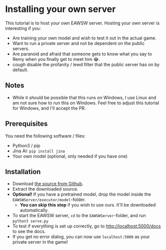 # Installing your own server

This tutorial is to host your own EAWSW server. Hosting your own server is interesting if you:

 - Are training your own model and wish to test it out in the actual game.
 - Want to run a private server and not be dependent on the public servers.
 - Are paranoid and afraid that someone gets to know what you say to Remy when you finally get to meet him 😂.
 - *cough* disable the profanity / lewd filter that the public server has on by default.

## Notes

- While it *should* be possible that this runs on Windows, I use Linux and am not sure how to run this on Windows. Feel free to adjust this tutorial for Windows, and I'll accept the PR.

## Prerequisites

You need the following software / files:

- Python3 / pip
- Jina AI: `pip install jina`
- Your own model (optional, only needed if you have one)

## Installation

- Download [the source from Github](https://github.com/peterwilli/Endless-AWSW/archive/refs/heads/main.zip).
- Extract the downloaded source.
- **Optional!** If you have a pretrained model, drop the model inside the `EAWSWServer/executor/model`-folder.
    - **You can skip this step** if you wish to use ours. It'll be downloaded automatically.
- To start the EAWSW server, `cd` to the `EAWSWServer`-folder, and run `python3 serve.py`
- To test if everything is set up correctly, go to [http://localhost:5000/docs](http://localhost:5000/docs) to see the docs.
- If you get no error dialog, you can now use `localhost:5000` as your private server in the game!